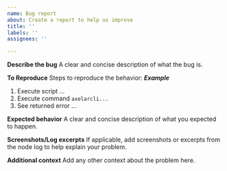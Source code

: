 ```yaml
---
name: Bug report
about: Create a report to help us improve
title: ''
labels: ''
assignees: ''

---
```


**Describe the bug**
A clear and concise description of what the bug is.

**To Reproduce**
Steps to reproduce the behavior:
***Example***
1. Execute script ...
2. Execute command `axelarcli... `
3. See returned error ...

**Expected behavior**
A clear and concise description of what you expected to happen.

**Screenshots/Log excerpts**
If applicable, add screenshots or excerpts from the node log to help explain your problem.

**Additional context**
Add any other context about the problem here.
